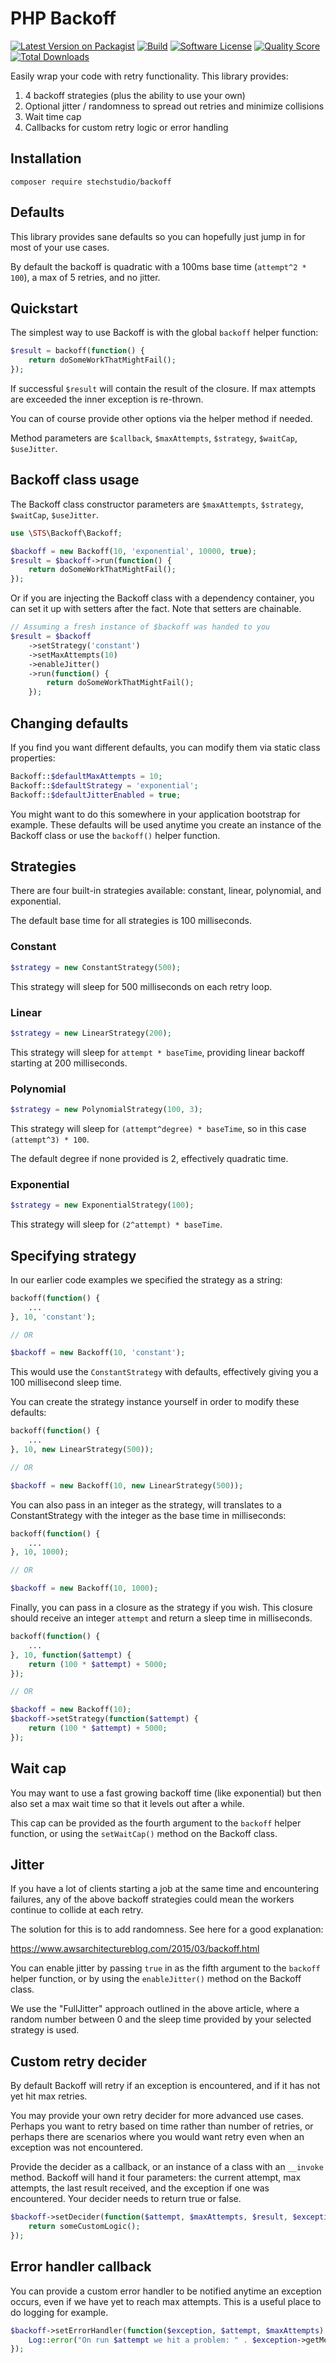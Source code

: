 # PHP Backoff

[![Latest Version on Packagist](https://img.shields.io/packagist/v/stechstudio/backoff.svg?style=flat-square)](https://packagist.org/packages/stechstudio/backoff)
[![Build](https://img.shields.io/scrutinizer/build/g/stechstudio/backoff.svg?style=flat-square)](https://scrutinizer-ci.com/g/stechstudio/backoff)
[![Software License](https://img.shields.io/badge/license-MIT-brightgreen.svg?style=flat-square)](LICENSE.md)
[![Quality Score](https://img.shields.io/scrutinizer/g/stechstudio/backoff.svg?style=flat-square)](https://scrutinizer-ci.com/g/stechstudio/backoff)
[![Total Downloads](https://img.shields.io/packagist/dt/stechstudio/backoff.svg?style=flat-square)](https://packagist.org/packages/stechstudio/backoff)

Easily wrap your code with retry functionality. This library provides:

 1. 4 backoff strategies (plus the ability to use your own)
 2. Optional jitter / randomness to spread out retries and minimize collisions
 3. Wait time cap
 4. Callbacks for custom retry logic or error handling

## Installation

```
composer require stechstudio/backoff
```

## Defaults

This library provides sane defaults so you can hopefully just jump in for most of your use cases.

By default the backoff is quadratic with a 100ms base time (`attempt^2 * 100`), a max of 5 retries, and no jitter.

## Quickstart

The simplest way to use Backoff is with the global `backoff` helper function:

```php
$result = backoff(function() {
    return doSomeWorkThatMightFail();
});
```

If successful `$result` will contain the result of the closure. If max attempts are exceeded the inner exception is re-thrown.

You can of course provide other options via the helper method if needed.

Method parameters are `$callback`, `$maxAttempts`, `$strategy`, `$waitCap`, `$useJitter`.

## Backoff class usage

The Backoff class constructor parameters are `$maxAttempts`, `$strategy`, `$waitCap`, `$useJitter`.

```php
use \STS\Backoff\Backoff;

$backoff = new Backoff(10, 'exponential', 10000, true);
$result = $backoff->run(function() {
    return doSomeWorkThatMightFail();
});
```

Or if you are injecting the Backoff class with a dependency container, you can set it up with setters after the fact. Note that setters are chainable.

```php
// Assuming a fresh instance of $backoff was handed to you
$result = $backoff
    ->setStrategy('constant')
    ->setMaxAttempts(10)
    ->enableJitter()
    ->run(function() {
        return doSomeWorkThatMightFail();
    });
```

## Changing defaults

If you find you want different defaults, you can modify them via static class properties:

```php
Backoff::$defaultMaxAttempts = 10;
Backoff::$defaultStrategy = 'exponential';
Backoff::$defaultJitterEnabled = true;
```

You might want to do this somewhere in your application bootstrap for example. These defaults will be used anytime you create an instance of the Backoff class or use the `backoff()` helper function.

## Strategies

There are four built-in strategies available: constant, linear, polynomial, and exponential.

The default base time for all strategies is 100 milliseconds.

### Constant

```php
$strategy = new ConstantStrategy(500);
```

This strategy will sleep for 500 milliseconds on each retry loop.

### Linear

```php
$strategy = new LinearStrategy(200);
```

This strategy will sleep for `attempt * baseTime`, providing linear backoff starting at 200 milliseconds.

### Polynomial

```php
$strategy = new PolynomialStrategy(100, 3);
```

This strategy will sleep for `(attempt^degree) * baseTime`, so in this case `(attempt^3) * 100`.

The default degree if none provided is 2, effectively quadratic time.

### Exponential

```php
$strategy = new ExponentialStrategy(100);
```

This strategy will sleep for `(2^attempt) * baseTime`.

## Specifying strategy

In our earlier code examples we specified the strategy as a string:

```php
backoff(function() {
    ...
}, 10, 'constant');

// OR

$backoff = new Backoff(10, 'constant');
```

This would use the `ConstantStrategy` with defaults, effectively giving you a 100 millisecond sleep time.

You can create the strategy instance yourself in order to modify these defaults:

```php
backoff(function() {
    ...
}, 10, new LinearStrategy(500));

// OR

$backoff = new Backoff(10, new LinearStrategy(500));
```

You can also pass in an integer as the strategy, will translates to a ConstantStrategy with the integer as the base time in milliseconds:

```php
backoff(function() {
    ...
}, 10, 1000);

// OR

$backoff = new Backoff(10, 1000);
```

Finally, you can pass in a closure as the strategy if you wish. This closure should receive an integer `attempt` and return a sleep time in milliseconds.

```php
backoff(function() {
    ...
}, 10, function($attempt) {
    return (100 * $attempt) + 5000;
});

// OR

$backoff = new Backoff(10);
$backoff->setStrategy(function($attempt) {
    return (100 * $attempt) + 5000;
});
```

## Wait cap

You may want to use a fast growing backoff time (like exponential) but then also set a max wait time so that it levels out after a while.

This cap can be provided as the fourth argument to the `backoff` helper function, or using the `setWaitCap()` method on the Backoff class.

## Jitter

If you have a lot of clients starting a job at the same time and encountering failures, any of the above backoff strategies could mean the workers continue to collide at each retry.

The solution for this is to add randomness. See here for a good explanation:

https://www.awsarchitectureblog.com/2015/03/backoff.html

You can enable jitter by passing `true` in as the fifth argument to the `backoff` helper function, or by using the `enableJitter()` method on the Backoff class.

We use the "FullJitter" approach outlined in the above article, where a random number between 0 and the sleep time provided by your selected strategy is used.

## Custom retry decider

By default Backoff will retry if an exception is encountered, and if it has not yet hit max retries.

You may provide your own retry decider for more advanced use cases. Perhaps you want to retry based on time rather than number of retries, or perhaps there are scenarios where you would want retry even when an exception was not encountered.

Provide the decider as a callback, or an instance of a class with an `__invoke` method. Backoff will hand it four parameters: the current attempt, max attempts, the last result received, and the exception if one was encountered. Your decider needs to return true or false.

```php
$backoff->setDecider(function($attempt, $maxAttempts, $result, $exception = null) {
    return someCustomLogic();
});
```

## Error handler callback

You can provide a custom error handler to be notified anytime an exception occurs, even if we have yet to reach max attempts. This is a useful place to do logging for example.

```php
$backoff->setErrorHandler(function($exception, $attempt, $maxAttempts) {
    Log::error("On run $attempt we hit a problem: " . $exception->getMessage());
});
```
